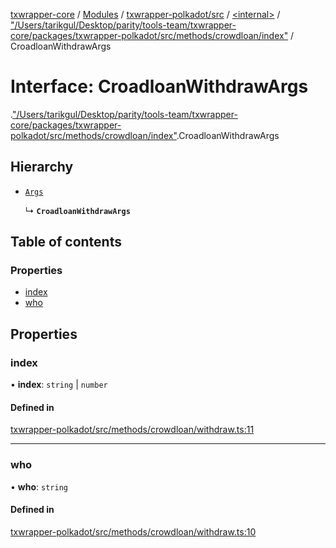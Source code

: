 [txwrapper-core](../README.md) / [Modules](../modules.md) / [txwrapper-polkadot/src](../modules/txwrapper_polkadot_src.md) / [<internal\>](../modules/txwrapper_polkadot_src._internal_.md) / ["/Users/tarikgul/Desktop/parity/tools-team/txwrapper-core/packages/txwrapper-polkadot/src/methods/crowdloan/index"](../modules/txwrapper_polkadot_src._internal_.__Users_tarikgul_Desktop_parity_tools_team_txwrapper_core_packages_txwrapper_polkadot_src_methods_crowdloan_index_.md) / CroadloanWithdrawArgs

# Interface: CroadloanWithdrawArgs

[<internal>](../modules/txwrapper_polkadot_src._internal_.md).["/Users/tarikgul/Desktop/parity/tools-team/txwrapper-core/packages/txwrapper-polkadot/src/methods/crowdloan/index"](../modules/txwrapper_polkadot_src._internal_.__Users_tarikgul_Desktop_parity_tools_team_txwrapper_core_packages_txwrapper_polkadot_src_methods_crowdloan_index_.md).CroadloanWithdrawArgs

## Hierarchy

- [`Args`](../modules/txwrapper_core_src.md#args)

  ↳ **`CroadloanWithdrawArgs`**

## Table of contents

### Properties

- [index](txwrapper_polkadot_src._internal_.__Users_tarikgul_Desktop_parity_tools_team_txwrapper_core_packages_txwrapper_polkadot_src_methods_crowdloan_index_.CroadloanWithdrawArgs.md#index)
- [who](txwrapper_polkadot_src._internal_.__Users_tarikgul_Desktop_parity_tools_team_txwrapper_core_packages_txwrapper_polkadot_src_methods_crowdloan_index_.CroadloanWithdrawArgs.md#who)

## Properties

### index

• **index**: `string` \| `number`

#### Defined in

[txwrapper-polkadot/src/methods/crowdloan/withdraw.ts:11](https://github.com/paritytech/txwrapper-core/blob/6c32f05/packages/txwrapper-polkadot/src/methods/crowdloan/withdraw.ts#L11)

___

### who

• **who**: `string`

#### Defined in

[txwrapper-polkadot/src/methods/crowdloan/withdraw.ts:10](https://github.com/paritytech/txwrapper-core/blob/6c32f05/packages/txwrapper-polkadot/src/methods/crowdloan/withdraw.ts#L10)
